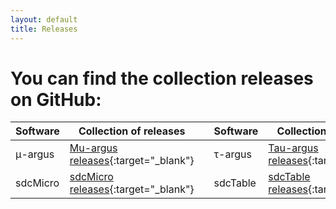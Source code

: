 ```yaml
---
layout: default
title: Releases
---
```

# You can find the collection releases on GitHub:

| Software | Collection of releases |    | Software | Collection of releases |
| --- | --- | --- | --- | --- | 
| &mu;-argus | [Mu-argus releases](https://github.com/sdcTools/muargus/releases){:target="_blank"} | | &tau;-argus | [Tau-argus releases](https://github.com/sdcTools/tauargus/releases){:target="_blank"} |
| sdcMicro | [sdcMicro releases](https://github.com/sdcTools/sdcMicro/releases){:target="_blank"} | | sdcTable | [sdcTable releases](https://github.com/sdcTools/sdcTable/releases){:target="_blank"} |
